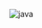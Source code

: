 ![java](https://user-images.githubusercontent.com/86329011/213033418-f7419fc8-af7d-4dba-9efe-694fe9a773ad.png)
